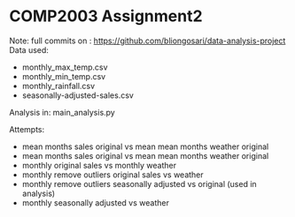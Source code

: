 # COMP2003 Assignment2

Note: full commits on : https://github.com/bliongosari/data-analysis-project
Data used: 
- monthly_max_temp.csv
- monthly_min_temp.csv
- monthly_rainfall.csv
- seasonally-adjusted-sales.csv

Analysis in:  main_analysis.py

Attempts: 
- mean months sales original vs mean mean months weather original
- mean months sales original vs mean mean months weather original 
- monthly original sales vs monthly weather
- monthly remove outliers original sales vs weather
- monthly remove outliers seasonally adjusted vs original (used in analysis)
- monthly seasonally adjusted vs weather

